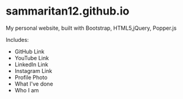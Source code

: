 # sammaritan12.github.io

My personal website, built with Bootstrap, HTML5,jQuery, Popper.js

Includes:
- GitHub Link
- YouTube Link
- LinkedIn Link
- Instagram Link
- Profile Photo
- What I've done
- Who I am
